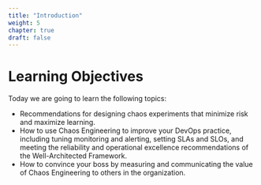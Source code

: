 ```yaml
---
title: "Introduction"
weight: 5
chapter: true
draft: false
---
```


# Learning Objectives

Today we are going to learn the following topics: 

- Recommendations for designing chaos experiments that minimize risk and maximize learning.
- How to use Chaos Engineering to improve your DevOps practice, including tuning monitoring and alerting, setting SLAs and SLOs, and meeting the reliability and operational excellence recommendations of the Well-Architected Framework.
- How to convince your boss by measuring and communicating the value of Chaos Engineering to others in the organization.

